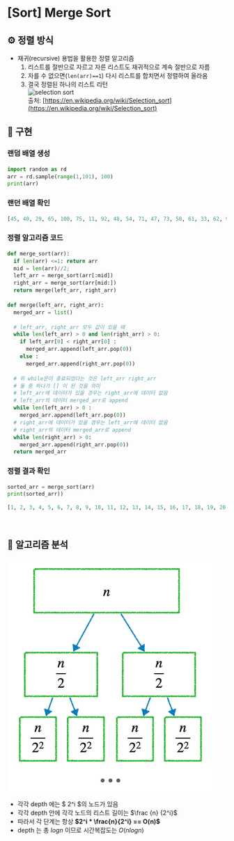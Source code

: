 # [Sort] Merge Sort

## ⚙️ 정렬 방식

- 재귀(recursive) 용법을 활용한 정렬 알고리즘  
  1. 리스트를 절반으로 자르고 자른 리스트도 재귀적으로 계속 절반으로 자름  
  2. 자를 수 없으면(`len(arr)==1`) 다시 리스트를 합치면서 정렬하여 올라옴  
  3. 결국 정렬된 하나의 리스트 리턴  
  ![selection sort](https://upload.wikimedia.org/wikipedia/commons/c/cc/Merge-sort-example-300px.gif)  
  출처: [https://en.wikipedia.org/wiki/Selection_sort](https://en.wikipedia.org/wiki/Selection_sort)


## 📝 구현  

### 랜덤 배열 생성

  ```python
  import random as rd
  arr = rd.sample(range(1,101), 100)
  print(arr)
  ```  

### 랜던 배열 확인

  ```python
  [45, 40, 29, 65, 100, 75, 11, 92, 48, 54, 71, 47, 73, 58, 61, 33, 62, 90, 84, 43, 74, 4, 70, 82, 97, 23, 76, 57, 93, 17, 85, 8, 52, 96, 22, 56, 36, 35, 68, 86, 7, 2, 34, 99, 6, 53, 78, 10, 37, 87, 63, 15, 42, 1, 30, 94, 3, 41, 64, 80, 81, 83, 49, 95, 12, 72, 28, 5, 67, 50, 89, 27, 39, 18, 66, 20, 31, 59, 9, 55, 32, 44, 38, 13, 46, 24, 60, 25, 79, 21, 16, 14, 98, 77, 91, 19, 88, 26, 51, 69]
  ```

### 정렬 알고리즘 코드

  ```python
  def merge_sort(arr):
    if len(arr) <=1: return arr
    mid = len(arr)//2;
    left_arr = merge_sort(arr[:mid])
    right_arr = merge_sort(arr[mid:])
    return merge(left_arr, right_arr)

  def merge(left_arr, right_arr):
    merged_arr = list()

    # left_arr, right_arr 모두 값이 있을 때
    while len(left_arr) > 0 and len(right_arr) > 0:
      if left_arr[0] < right_arr[0] :
        merged_arr.append(left_arr.pop(0))
      else :
        merged_arr.append(right_arr.pop(0))

    # 위 while문이 종료되었다는 것은 left_arr right_arr
    # 둘 중 하나가 [] 이 된 것을 의미
    # left_arr에 데이터가 있을 경우는 right_arr에 데이터 없음
    # left_arr의 데이터 merged_arr로 append
    while len(left_arr) > 0 :
      merged_arr.append(left_arr.pop(0))
    # right_arr에 데이터가 있을 경우는 left_arr에 데이터 없음
    # right_arr의 데이터 merged_arr로 append
    while len(right_arr) > 0:
      merged_arr.append(right_arr.pop(0))
    return merged_arr
  ```

### 정렬 결과 확인

  ```python
  sorted_arr = merge_sort(arr)
  print(sorted_arr))
  ```

  ```python
  [1, 2, 3, 4, 5, 6, 7, 8, 9, 10, 11, 12, 13, 14, 15, 16, 17, 18, 19, 20, 21, 22, 23, 24, 25, 26, 27, 28, 29, 30, 31, 32, 33, 34, 35, 36, 37, 38, 39, 40, 41, 42, 43, 44, 45, 46, 47, 48, 49, 50, 51, 52, 53, 54, 55, 56, 57, 58, 59, 60, 61, 62, 63, 64, 65, 66, 67, 68, 69, 70, 71, 72, 73, 74, 75, 76, 77, 78, 79, 80, 81, 82, 83, 84, 85, 86, 87, 88, 89, 90, 91, 92, 93, 94, 95, 96, 97, 98, 99, 100]
  ```

<br>

## 🧮 알고리즘 분석  

  ![Merge Sort Tree](../../images/Algorithm/merge_sort_tree.png)

- 각각 depth 에는 $ 2^i $의 노드가 있음  
- 각각 depth 안에 각각 노드의 리스트 길이는 $\frac {n} {2^i}$  
- 따라서 각 단계는 항상 **$2^i * \frac{n}{2^i} == O(n)$**  
- depth 는 총 $logn$ 이므로 시간복잡도는 $O(nlogn)$  

